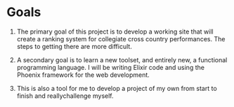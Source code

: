 # Goals

1. The primary goal of this project is to develop a working site that will create a ranking system for collegiate cross country performances. The steps to getting there are more difficult.

2. A secondary goal is to learn a new toolset, and entirely new, a functional programming language. I will be writing Elixir code and using the Phoenix framework for the web development.

3. This is also a tool for me to develop a project of my own from start to finish and reallychallenge myself. 